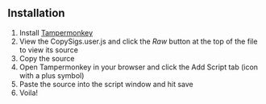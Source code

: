 ## Installation

1. Install [Tampermonkey](https://tampermonkey.net/)
1. View the CopySigs.user.js and click the _Raw_ button at the top of the file to view its source
1. Copy the source
1. Open Tampermonkey in your browser and click the Add Script tab (icon with a plus symbol)
1. Paste the source into the script window and hit save
1. Voila!
